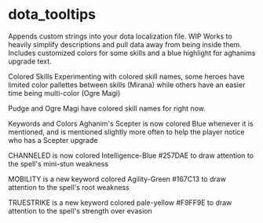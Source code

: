# dota_tooltips
Appends custom strings into your dota localization file. 
WIP
Works to heavily simplify descriptions and pull data away from being inside them.
Includes customized colors for some skills and a blue highlight for aghanims upgrade text.

Colored Skills
Experimenting with colored skill names, some heroes have limited color pallettes between skills (Mirana) while others have an easier time being multi-color (Ogre Magi)

Pudge and Ogre Magi have colored skill names for right now.

Keywords and Colors
Aghanim's Scepter is now colored Blue whenever it is mentioned, and is mentioned slightly more often to help the player notice who has a Scepter upgrade

CHANNELED is now colored Intelligence-Blue #257DAE to draw attention to the spell's mini-stun weakness

MOBILITY is a new keyword colored Agility-Green #167C13 to draw attention to the spell's root weakness

TRUESTRIKE is a new keyword colored pale-yellow #F9FF9E to draw attention to the spell's strength over evasion
